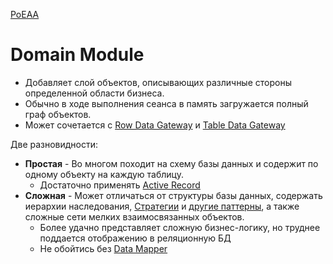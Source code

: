 [PoEAA](../../PoEAA.md)

# Domain Module

- Добавляет слой объектов, описывающих различные стороны определенной области бизнеса.
- Обычно в ходе выполнения сеанса в память загружается полный граф объектов.
- Может сочетается с [Row Data Gateway](../../DataSource/RowDataGateway/RowDataGateway.md) и [Table Data Gateway](../../DataSource/TableDataGateway/TableDataGateway.md)

Две разновидности:

- **Простая** - Во многом походит на схему базы данных и содержит по одному объекту на каждую таблицу.
  - Достаточно применять [Active Record](../../ObjRelDataSource/ActiveRecord/ActiveRecord.md)
- **Сложная** - Может отличаться от структуры базы данных, содержать иерархии наследования, [Стратегии](../../../GOF/Behavioral/Strategy/Strategy.md) и [другие паттерны](../../../GOF/Patterns.md), а также сложные сети мелких взаимосвязанных объектов.
  - Более удачно представляет сложную бизнес-логику, но труднее поддается отображению в реляционную БД
  - Не обойтись без [Data Mapper](../../ObjRelDataSource/DataMapper/DataMapper.md)
